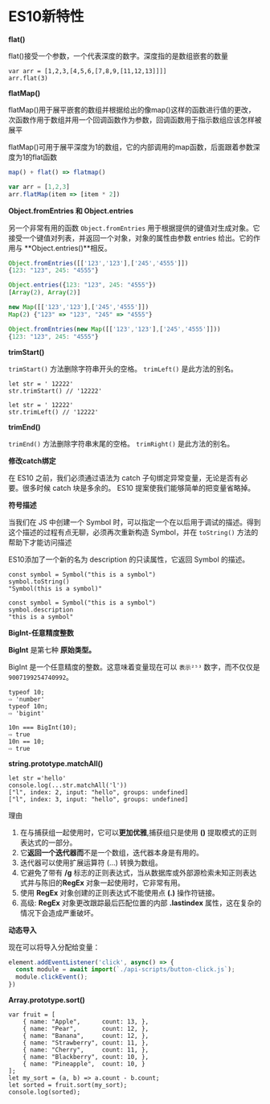 # ES10新特性

**flat()**

flat()接受一个参数，一个代表深度的数字。深度指的是数组嵌套的数量

```
var arr = [1,2,3,[4,5,6,[7,8,9,[11,12,13]]]]
arr.flat(3)   
```

**flatMap()**

flatMap()用于展平嵌套的数组并根据给出的像map()这样的函数进行值的更改，次函数作用于数组并用一个回调函数作为参数，回调函数用于指示数组应该怎样被展平

flatMap()可用于展平深度为1的数组，它的内部调用的map函数，后面跟着参数深度为1的flat函数

~~~javascript
map() + flat() => flatmap()

var arr = [1,2,3]
arr.flatMap(item => [item * 2])
~~~



**Object.fromEntries 和 Object.entries**

另一个非常有用的函数 `Object.fromEntries` 用于根据提供的键值对生成对象。它接受一个键值对列表，并返回一个对象，对象的属性由参数 entries 给出。它的作用与 **Object.entries()**相反。

~~~javascript
Object.fromEntries([['123','123'],['245','4555']])
{123: "123", 245: "4555"}

Object.entries({123: "123", 245: "4555"})
[Array(2), Array(2)]

new Map([['123','123'],['245','4555']])
Map(2) {"123" => "123", "245" => "4555"}

Object.fromEntries(new Map([['123','123'],['245','4555']]))
{123: "123", 245: "4555"}
~~~

**trimStart()**

`trimStart()` 方法删除字符串开头的空格。 `trimLeft()` 是此方法的别名。

~~~
let str = ' 12222'
str.trimStart() // '12222'

let str = ' 12222'
str.trimLeft() // '12222'
~~~

**trimEnd()**

`trimEnd()` 方法删除字符串末尾的空格。 `trimRight()` 是此方法的别名。

**修改catch绑定**

在 ES10 之前，我们必须通过语法为 catch 子句绑定异常变量，无论是否有必要。很多时候 catch 块是多余的。 ES10 提案使我们能够简单的把变量省略掉。

**符号描述**

当我们在 JS 中创建一个 Symbol 时，可以指定一个在以后用于调试的描述。得到这个描述的过程有点无聊，必须再次重新构造 Symbol，并在 `toString()` 方法的帮助下才能访问描述

ES10添加了一个新的名为 description 的只读属性，它返回 Symbol 的描述。

~~~
const symbol = Symbol("this is a symbol")
symbol.toString()
"Symbol(this is a symbol)"

const symbol = Symbol("this is a symbol")
symbol.description
"this is a symbol"
~~~

**BigInt-任意精度整数**

**BigInt** 是第七种 **原始类型。**

BigInt 是一个任意精度的整数。这意味着变量现在可以 `表示²⁵³` 数字，而不仅仅是`9007199254740992`。

~~~
typeof 10;
⇨ 'number'
typeof 10n;
⇨ 'bigint'

10n === BigInt(10);
⇨ true
10n == 10;
⇨ true

~~~

**string.prototype.matchAll()**

~~~
let str ='hello'
console.log(...str.matchAll('l'))
["l", index: 2, input: "hello", groups: undefined] 
["l", index: 3, input: "hello", groups: undefined]
~~~

理由

1. 在与捕获组一起使用时，它可以**更加优雅**,捕获组只是使用 **()** 提取模式的正则表达式的一部分。
2. 它**返回一个迭代器而**不是一个数组，迭代器本身是有用的。
3. 迭代器可以使用扩展运算符 (…) 转换为数组。
4. 它避免了带有 **/g** 标志的正则表达式，当从数据库或外部源检索未知正则表达式并与陈旧的**RegEx** 对象一起使用时，它非常有用。
5. 使用 **RegEx** 对象创建的正则表达式不能使用点 **(.)** 操作符链接。
6. 高级: **RegEx** 对象更改跟踪最后匹配位置的内部 **.lastindex** 属性，这在复杂的情况下会造成严重破坏。



**动态导入**

现在可以将导入分配给变量：

~~~javascript
element.addEventListener('click', async() => {
  const module = await import(`./api-scripts/button-click.js`);
  module.clickEvent();
})
~~~



**Array.prototype.sort()**

~~~
var fruit = [
    { name: "Apple",      count: 13, },
    { name: "Pear",       count: 12, },
    { name: "Banana",     count: 12, },
    { name: "Strawberry", count: 11, },
    { name: "Cherry",     count: 11, },
    { name: "Blackberry", count: 10, },
    { name: "Pineapple",  count: 10, }
];
let my_sort = (a, b) => a.count - b.count;
let sorted = fruit.sort(my_sort);
console.log(sorted);
~~~



